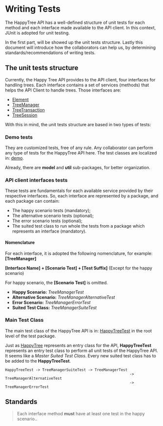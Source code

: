 
# Writing Tests

The HappyTree API has a well-defined structure of unit tests for each
method and each interface made available to the API client. In this
context, JUnit is adopted for unit testing.

In the first part, will be showed up the unit tests structure. Lastly
this document will introduce how the collaborators can help us, by
determining standards/recommendations of writing tests.

## The unit tests structure

Currently, the Happy Tree API provides to the API client, four
interfaces for handling trees. Each interface contains a set of
services (methods) that helps the API Client to handle trees. Those
interfaces are:

* [Element](../../src/main/java/com/miuey/happytree/Element.java)
* [TreeManager](../../src/main/java/com/miuey/happytree/TreeManager.java)
* [TreeTransaction](../../src/main/java/com/miuey/happytree/TreeTransaction.java)
* [TreeSession](../../src/main/java/com/miuey/happytree/TreeSession.java)

With this in mind, the unit tests structure are based in two types of
tests:

### Demo tests

They are customized tests, free of any rule. Any collaborator can
perform any type of tests for the HappyTree API here. The test
classes are localized in: [demo](../../src/test/java/com/miuey/happytree/demo).

Already, there are **model** and **util** sub-packages, for better
organization.

### API client interfaces tests

These tests are fundamentals for each available service provided by
their respective interfaces. So, each interface are represented by
a package, and each package can contain:

* The happy scenario tests (mandatory);
* The alternative scenario tests (optional);
* The error scenario tests (optional);
* The suited test class to run whole the tests from a package which
 represents an interface (mandatory).

#### Nomenclature

For each interface, it is adopted the following nomenclature, for
example: **[TreeManager]**

**[Interface Name] + [Scenario Test] + [Test Suffix]** (Except for the happy scenario)

For happy scenario, the **[Scenario Test]** is omitted.

* **Happy Scenario:** *TreeManagerTest*
* **Alternative Scenario:** *TreeManagerAlternativeTest*
* **Error Scenario:** *TreeManagerErrorTest*
* **Suited Test Class:** *TreeManagerSuiteTest*

### Main Test Class

The main test class of the HappyTree API is in:
[HappyTreeTest](../../src/test/java/com/miuey/happytree/HappyTreeTest.java)
in the root level of the test package.

Just as [HappyTree](../../src/main/java/com/miuey/happytree/core/HappyTree.java)
represents an entry class for the API, **HappyTreeTest** represents
an entry test class to perform all unit tests of the HappyTree API.
It seems like a *Master Suited Test Class*. Every new suited test
class has to be added to the **HappyTreeTest**.

```
HappyTreeTest -> TreeManagerSuiteTest -> TreeManagerTest
														 -> TreeManagerAlternativeTest
														 -> TreeManagerErrorTest
```

## Standards


> Each interface method **must** have at least one test in the happy
scenario..

